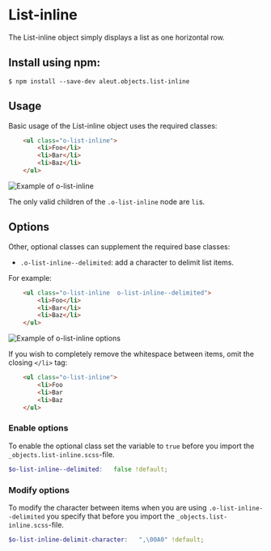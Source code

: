 # List-inline

The List-inline object simply displays a list as one horizontal row.

## Install using npm:

```ssh
$ npm install --save-dev aleut.objects.list-inline

```

## Usage

Basic usage of the List-inline object uses the required classes:

```html
    <ul class="o-list-inline">
        <li>Foo</li>
        <li>Bar</li>
        <li>Baz</li>
    </ul>
```

![Example of o-list-inline](https://github.com/aleutcss/Aleut/tree/gh-pages/public/img/o-list-inline.png)

The only valid children of the `.o-list-inline` node are `li`s.

## Options

Other, optional classes can supplement the required base classes:

* `.o-list-inline--delimited`: add a character to delimit list items.

For example:

```html
    <ul class="o-list-inline  o-list-inline--delimited">
        <li>Foo</li>
        <li>Bar</li>
        <li>Baz</li>
    </ul>
```

![Example of o-list-inline options](https://github.com/aleutcss/Aleut/tree/gh-pages/public/img/o-list-inline-options.png)

If you wish to completely remove the whitespace between items, omit the closing
`</li>` tag:

```html
    <ul class="o-list-inline">
        <li>Foo
        <li>Bar
        <li>Baz
    </ul>
```

### Enable options
To enable the optional class set the variable to `true` before you import
the `_objects.list-inline.scss`-file.

```scss
$o-list-inline--delimited:   false !default;
```

### Modify options
To modify the character between items when you are using `.o-list-inline--delimited` you specify that before you import the `_objects.list-inline.scss`-file.

```scss
$o-list-inline-delimit-character:   ",\00A0" !default;
```
